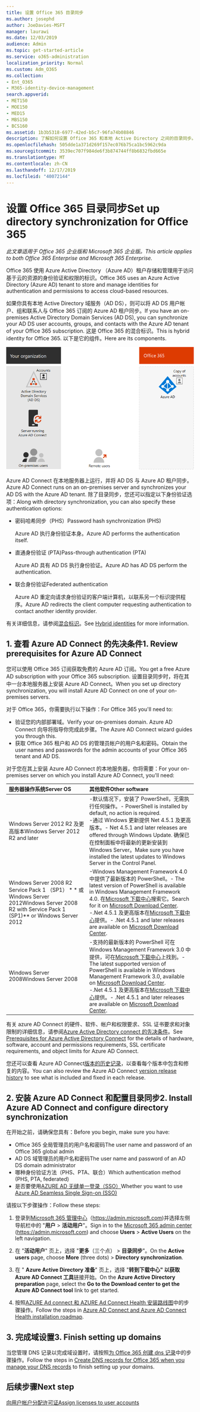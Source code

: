 ```yaml
---
title: 设置 Office 365 目录同步
ms.author: josephd
author: JoeDavies-MSFT
manager: laurawi
ms.date: 12/03/2019
audience: Admin
ms.topic: get-started-article
ms.service: o365-administration
localization_priority: Normal
ms.custom: Adm_O365
ms.collection:
- Ent_O365
- M365-identity-device-management
search.appverid:
- MET150
- MOE150
- MED15
- MBS150
- BCS160
ms.assetid: 1b3b5318-6977-42ed-b5c7-96fa74b08846
description: 了解如何设置 Office 365 和本地 Active Directory 之间的目录同步。
ms.openlocfilehash: 505dde1a371d269f157ec076b75ca1bc5962c9da
ms.sourcegitcommit: 3539ec707f984de6f3b874744ff8b6832fbd665e
ms.translationtype: MT
ms.contentlocale: zh-CN
ms.lasthandoff: 12/17/2019
ms.locfileid: "40072144"
---
```

# <a name="set-up-directory-synchronization-for-office-365"></a><span data-ttu-id="1379c-103">设置 Office 365 目录同步</span><span class="sxs-lookup"><span data-stu-id="1379c-103">Set up directory synchronization for Office 365</span></span>

<span data-ttu-id="1379c-104">*此文章适用于 Office 365 企业版和 Microsoft 365 企业版。*</span><span class="sxs-lookup"><span data-stu-id="1379c-104">*This article applies to both Office 365 Enterprise and Microsoft 365 Enterprise.*</span></span>

<span data-ttu-id="1379c-105">Office 365 使用 Azure Active Directory （Azure AD）租户存储和管理用于访问基于云的资源的身份验证和权限的标识。</span><span class="sxs-lookup"><span data-stu-id="1379c-105">Office 365 uses an Azure Active Directory (Azure AD) tenant to store and manage identities for authentication and permissions to access cloud-based resources.</span></span> 

<span data-ttu-id="1379c-106">如果你具有本地 Active Directory 域服务（AD DS），则可以将 AD DS 用户帐户、组和联系人与 Office 365 订阅的 Azure AD 租户同步。</span><span class="sxs-lookup"><span data-stu-id="1379c-106">If you have an on-premises Active Directory Domain Services (AD DS), you can synchronize your AD DS user accounts, groups, and contacts with the Azure AD tenant of your Office 365 subscription.</span></span> <span data-ttu-id="1379c-107">这是 Office 365 的混合标识。</span><span class="sxs-lookup"><span data-stu-id="1379c-107">This is hybrid identity for Office 365.</span></span> <span data-ttu-id="1379c-108">以下是它的组件。</span><span class="sxs-lookup"><span data-stu-id="1379c-108">Here are its components.</span></span>

![Office 365 的目录同步组件](./media/about-office-365-identity/hybrid-identity.png)

<span data-ttu-id="1379c-110">Azure AD Connect 在本地服务器上运行，并将 AD DS 与 Azure AD 租户同步。</span><span class="sxs-lookup"><span data-stu-id="1379c-110">Azure AD Connect runs on an on-premises server and synchronizes your AD DS with the Azure AD tenant.</span></span> <span data-ttu-id="1379c-111">除了目录同步，您还可以指定以下身份验证选项：</span><span class="sxs-lookup"><span data-stu-id="1379c-111">Along with directory synchronization, you can also specify these authentication options:</span></span>

- <span data-ttu-id="1379c-112">密码哈希同步（PHS）</span><span class="sxs-lookup"><span data-stu-id="1379c-112">Password hash synchronization (PHS)</span></span>

  <span data-ttu-id="1379c-113">Azure AD 执行身份验证本身。</span><span class="sxs-lookup"><span data-stu-id="1379c-113">Azure AD performs the authentication itself.</span></span>

- <span data-ttu-id="1379c-114">直通身份验证 (PTA)</span><span class="sxs-lookup"><span data-stu-id="1379c-114">Pass-through authentication (PTA)</span></span>

  <span data-ttu-id="1379c-115">Azure AD 具有 AD DS 执行身份验证。</span><span class="sxs-lookup"><span data-stu-id="1379c-115">Azure AD has AD DS perform the authentication.</span></span>

- <span data-ttu-id="1379c-116">联合身份验证</span><span class="sxs-lookup"><span data-stu-id="1379c-116">Federated authentication</span></span>

  <span data-ttu-id="1379c-117">Azure AD 重定向请求身份验证的客户端计算机，以联系另一个标识提供程序。</span><span class="sxs-lookup"><span data-stu-id="1379c-117">Azure AD redirects the client computer requesting authentication to contact another identity provider.</span></span>

<span data-ttu-id="1379c-118">有关详细信息，请参阅[混合标识](plan-for-directory-synchronization.md)。</span><span class="sxs-lookup"><span data-stu-id="1379c-118">See [Hybrid identities](plan-for-directory-synchronization.md) for more information.</span></span>
  
## <a name="1-review-prerequisites-for-azure-ad-connect"></a><span data-ttu-id="1379c-119">1. 查看 Azure AD Connect 的先决条件</span><span class="sxs-lookup"><span data-stu-id="1379c-119">1. Review prerequisites for Azure AD Connect</span></span>

<span data-ttu-id="1379c-120">您可以使用 Office 365 订阅获取免费的 Azure AD 订阅。</span><span class="sxs-lookup"><span data-stu-id="1379c-120">You get a free Azure AD subscription with your Office 365 subscription.</span></span> <span data-ttu-id="1379c-121">设置目录同步时，将在其中一台本地服务器上安装 Azure AD Connect。</span><span class="sxs-lookup"><span data-stu-id="1379c-121">When you set up directory synchronization, you will install Azure AD Connect on one of your on-premises servers.</span></span>
  
<span data-ttu-id="1379c-122">对于 Office 365，你需要执行以下操作：</span><span class="sxs-lookup"><span data-stu-id="1379c-122">For Office 365 you'll need to:</span></span>
  
- <span data-ttu-id="1379c-123">验证您的内部部署域。</span><span class="sxs-lookup"><span data-stu-id="1379c-123">Verify your on-premises domain.</span></span> <span data-ttu-id="1379c-124">Azure AD Connect 向导将指导你完成此步骤。</span><span class="sxs-lookup"><span data-stu-id="1379c-124">The Azure AD Connect wizard guides you through this.</span></span>
- <span data-ttu-id="1379c-125">获取 Office 365 租户和 AD DS 的管理员帐户的用户名和密码。</span><span class="sxs-lookup"><span data-stu-id="1379c-125">Obtain the user names and passwords for the admin accounts of your Office 365 tenant and AD DS.</span></span>

<span data-ttu-id="1379c-126">对于您在其上安装 Azure AD Connect 的本地服务器，你将需要：</span><span class="sxs-lookup"><span data-stu-id="1379c-126">For your on-premises server on which you install Azure AD Connect, you'll need:</span></span>
  
|<span data-ttu-id="1379c-127">**服务器操作系统**</span><span class="sxs-lookup"><span data-stu-id="1379c-127">**Server OS**</span></span>|<span data-ttu-id="1379c-128">**其他软件**</span><span class="sxs-lookup"><span data-stu-id="1379c-128">**Other software**</span></span>|
|:-----|:-----|
|<span data-ttu-id="1379c-129">Windows Server 2012 R2 及更高版本</span><span class="sxs-lookup"><span data-stu-id="1379c-129">Windows Server 2012 R2 and later</span></span> | <span data-ttu-id="1379c-130">-默认情况下，安装了 PowerShell，无需执行任何操作。</span><span class="sxs-lookup"><span data-stu-id="1379c-130">- PowerShell is installed by default, no action is required.</span></span>  <br> <span data-ttu-id="1379c-131">-通过 Windows 更新提供 Net 4.5.1 及更高版本。</span><span class="sxs-lookup"><span data-stu-id="1379c-131">- Net 4.5.1 and later releases are offered through Windows Update.</span></span> <span data-ttu-id="1379c-132">确保已在控制面板中将最新的更新安装到 Windows Server。</span><span class="sxs-lookup"><span data-stu-id="1379c-132">Make sure you have installed the latest updates to Windows Server in the Control Panel.</span></span> |
|<span data-ttu-id="1379c-133">Windows Server 2008 R2 Service Pack 1 （SP1） \* \* 或 Windows Server 2012</span><span class="sxs-lookup"><span data-stu-id="1379c-133">Windows Server 2008 R2 with Service Pack 1 (SP1)\*\* or Windows Server 2012</span></span> | <span data-ttu-id="1379c-134">-Windows Management Framework 4.0 中提供了最新版本的 PowerShell。</span><span class="sxs-lookup"><span data-stu-id="1379c-134">- The latest version of PowerShell is available in Windows Management Framework 4.0.</span></span> <span data-ttu-id="1379c-135">在[Microsoft 下载中心](https://go.microsoft.com/fwlink/p/?LinkId=717996)搜索它。</span><span class="sxs-lookup"><span data-stu-id="1379c-135">Search for it on [Microsoft Download Center](https://go.microsoft.com/fwlink/p/?LinkId=717996).</span></span>  <br> <span data-ttu-id="1379c-136">-.Net 4.5.1 及更高版本在[Microsoft 下载中心](https://go.microsoft.com/fwlink/p/?LinkId=717996)提供。</span><span class="sxs-lookup"><span data-stu-id="1379c-136">- .Net 4.5.1 and later releases are available on [Microsoft Download Center](https://go.microsoft.com/fwlink/p/?LinkId=717996).</span></span> |
|<span data-ttu-id="1379c-137">Windows Server 2008</span><span class="sxs-lookup"><span data-stu-id="1379c-137">Windows Server 2008</span></span> | <span data-ttu-id="1379c-138">-支持的最新版本的 PowerShell 可在 Windows Management Framework 3.0 中提供，可在[Microsoft 下载中心](https://go.microsoft.com/fwlink/p/?LinkId=717996)上找到。</span><span class="sxs-lookup"><span data-stu-id="1379c-138">- The latest supported version of PowerShell is available in Windows Management Framework 3.0, available on [Microsoft Download Center](https://go.microsoft.com/fwlink/p/?LinkId=717996).</span></span>  <br> <span data-ttu-id="1379c-139">-.Net 4.5.1 及更高版本在[Microsoft 下载中心](https://go.microsoft.com/fwlink/p/?LinkId=717996)提供。</span><span class="sxs-lookup"><span data-stu-id="1379c-139">- .Net 4.5.1 and later releases are available on [Microsoft Download Center](https://go.microsoft.com/fwlink/p/?LinkId=717996).</span></span> |

<span data-ttu-id="1379c-140">有关 azure AD Connect 的硬件、软件、帐户和权限要求、SSL 证书要求和对象限制的详细信息，请参阅[Azure Active Directory connect 的先决条件](https://docs.microsoft.com/azure/active-directory/hybrid/how-to-connect-install-prerequisites)。</span><span class="sxs-lookup"><span data-stu-id="1379c-140">See [Prerequisites for Azure Active Directory Connect](https://docs.microsoft.com/azure/active-directory/hybrid/how-to-connect-install-prerequisites) for the details of hardware, software, account and permissions requirements, SSL certificate requirements, and object limits for Azure AD Connect.</span></span>
  
<span data-ttu-id="1379c-141">您还可以查看 Azure AD Connect[版本的历史记录](https://docs.microsoft.com/azure/active-directory/hybrid/reference-connect-version-history)，以查看每个版本中包含和修复的内容。</span><span class="sxs-lookup"><span data-stu-id="1379c-141">You can also review the Azure AD Connect [version release history](https://docs.microsoft.com/azure/active-directory/hybrid/reference-connect-version-history) to see what is included and fixed in each release.</span></span>

## <a name="2-install-azure-ad-connect-and-configure-directory-synchronization"></a><span data-ttu-id="1379c-142">2. 安装 Azure AD Connect 和配置目录同步</span><span class="sxs-lookup"><span data-stu-id="1379c-142">2. Install Azure AD Connect and configure directory synchronization</span></span>

<span data-ttu-id="1379c-143">在开始之前，请确保您具有：</span><span class="sxs-lookup"><span data-stu-id="1379c-143">Before you begin, make sure you have:</span></span>

- <span data-ttu-id="1379c-144">Office 365 全局管理员的用户名和密码</span><span class="sxs-lookup"><span data-stu-id="1379c-144">The user name and password of an Office 365 global admin</span></span>
- <span data-ttu-id="1379c-145">AD DS 域管理员的用户名和密码</span><span class="sxs-lookup"><span data-stu-id="1379c-145">The user name and password of an AD DS domain administrator</span></span>
- <span data-ttu-id="1379c-146">哪种身份验证方法（PHS、PTA、联合）</span><span class="sxs-lookup"><span data-stu-id="1379c-146">Which authentication method (PHS, PTA, federated)</span></span>
- <span data-ttu-id="1379c-147">是否要使用[AZURE AD 无缝单一登录（SSO）](https://docs.microsoft.com/azure/active-directory/hybrid/how-to-connect-sso)</span><span class="sxs-lookup"><span data-stu-id="1379c-147">Whether you want to use [Azure AD Seamless Single Sign-on (SSO)](https://docs.microsoft.com/azure/active-directory/hybrid/how-to-connect-sso)</span></span>

<span data-ttu-id="1379c-148">请按以下步骤操作：</span><span class="sxs-lookup"><span data-stu-id="1379c-148">Follow these steps:</span></span>

1. <span data-ttu-id="1379c-149">登录到[Microsoft 365 管理中心](https://admin.microsoft.com)（https://admin.microsoft.com)并选择左侧导航栏中的 "**用户** \> **活动用户**"。</span><span class="sxs-lookup"><span data-stu-id="1379c-149">Sign in to the [Microsoft 365 admin center](https://admin.microsoft.com) (https://admin.microsoft.com) and choose **Users** \> **Active Users** on the left navigation.</span></span>
2. <span data-ttu-id="1379c-150">在 "**活动用户**" 页上，选择 "**更多**（三个点） \> **目录同步**"。</span><span class="sxs-lookup"><span data-stu-id="1379c-150">On the **Active users** page, choose **More** (three dots) \> **Directory synchronization**.</span></span>
  
3. <span data-ttu-id="1379c-151">在 " **Azure Active Directory 准备**" 页上，选择 "**转到下载中心" 以获取 Azure AD Connect 工具**链接开始。</span><span class="sxs-lookup"><span data-stu-id="1379c-151">On the **Azure Active Directory preparation** page, select the **Go to the Download center to get the Azure AD Connect tool** link to get started.</span></span> 
4. <span data-ttu-id="1379c-152">按照[AZURE Ad connect 和 AZURE Ad Connect Health 安装路线图](https://docs.microsoft.com/azure/active-directory/hybrid/how-to-connect-install-roadmap)中的步骤操作。</span><span class="sxs-lookup"><span data-stu-id="1379c-152">Follow the steps in [Azure AD Connect and Azure AD Connect Health installation roadmap](https://docs.microsoft.com/azure/active-directory/hybrid/how-to-connect-install-roadmap).</span></span>

## <a name="3-finish-setting-up-domains"></a><span data-ttu-id="1379c-153">3. 完成域设置</span><span class="sxs-lookup"><span data-stu-id="1379c-153">3. Finish setting up domains</span></span>

<span data-ttu-id="1379c-154">当您管理 DNS 记录以完成域设置时，请按照[为 Office 365 创建 dns 记录](https://docs.microsoft.com/office365/admin/get-help-with-domains/create-dns-records-at-any-dns-hosting-provider)中的步骤操作。</span><span class="sxs-lookup"><span data-stu-id="1379c-154">Follow the steps in [Create DNS records for Office 365 when you manage your DNS records](https://docs.microsoft.com/office365/admin/get-help-with-domains/create-dns-records-at-any-dns-hosting-provider) to finish setting up your domains.</span></span>

## <a name="next-step"></a><span data-ttu-id="1379c-155">后续步骤</span><span class="sxs-lookup"><span data-stu-id="1379c-155">Next step</span></span>

[<span data-ttu-id="1379c-156">向用户帐户分配许可证</span><span class="sxs-lookup"><span data-stu-id="1379c-156">Assign licenses to user accounts</span></span>](assign-licenses-to-user-accounts.md)
